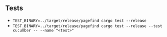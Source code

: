 ## Tests

- `TEST_BINARY=../target/release/pagefind cargo test --release`
- `TEST_BINARY=../target/release/pagefind cargo test --release --test cucumber -- --name "<test>"`